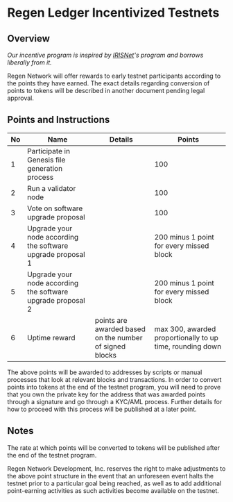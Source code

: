 # Regen Ledger Incentivized Testnets

## Overview

*Our incentive program is inspired by [IRISNet](https://github.com/irisnet/testnets)'s program and borrows liberally from it.*

Regen Network will offer rewards to early testnet participants according to the points they have earned. The exact details regarding conversion of points to tokens will be described in another document pending legal approval.

## Points and Instructions

| No   | Name                                           | Details                                                       | Points |
| ---- | ---------------------------------------------- | ------------------------------------------------------------  | ------ |
| 1    | Participate in Genesis file generation process |  | 100    |
| 2    | Run a validator node |  | 100    |
| 3    | Vote on software upgrade proposal              |  | 100    |
| 4    | Upgrade your node according the software upgrade proposal 1 |  | 200 minus 1 point for every missed block   |
| 5    | Upgrade your node according the software upgrade proposal 2 |  | 200 minus 1 point for every missed block   |
| 6    | Uptime reward |  points are awarded based on the number of signed blocks  | max 300, awarded proportionally to up time, rounding down |

The above points will be awarded to addresses by scripts or manual processes that look at relevant blocks and transactions.
In order to convert points into tokens at the end of the testnet program, you will need to prove that you own the
private key for the address that was awarded points through a signature and go through a KYC/AML process. Further
details for how to proceed with this process will be published at a later point.

## Notes

The rate at which points will be converted to tokens will be published after the end of the testnet program.

Regen Network Development, Inc. reserves the right to make adjustments to the above point structure in the event that
an unforeseen event halts the testnet prior to a particular goal being reached, as well as to add additional point-earning
activities as such activities become available on the testnet.
